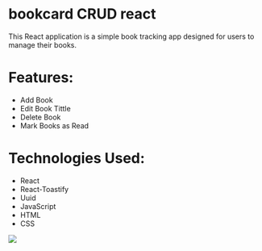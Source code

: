 # bookcard CRUD react
This React application is a simple book tracking app designed for users to manage their books.

# Features:
* Add Book
* Edit Book Tittle
* Delete Book
* Mark Books as Read

# Technologies Used:
* React
* React-Toastify
* Uuid
* JavaScript
* HTML
* CSS


<img src="/bookcard/public/book.gif"   />
